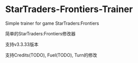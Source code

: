 # StarTraders-Frontiers-Trainer
Simple trainer for game StarTraders:Frontiers

简单的StarTraders:Frontiers修改器

支持v3.3.33版本

支持Credits(TODO), Fuel(TODO), Turn的修改
